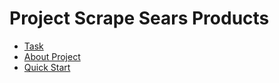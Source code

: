 # Project Scrape Sears Products

- [Task](./task.md)
- [About Project](./about_project.md)
- [Quick Start](./quick_start.md)